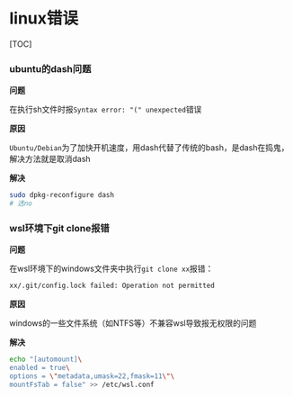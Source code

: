 # linux错误

[TOC]



### ubuntu的dash问题

**问题**

在执行sh文件时报`Syntax error: "(" unexpected`错误

**原因**

`Ubuntu/Debian`为了加快开机速度，用dash代替了传统的bash，是dash在捣鬼，解决方法就是取消dash

**解决**

```sh
sudo dpkg-reconfigure dash
# 选no
```



### wsl环境下git clone报错

**问题**

在wsl环境下的windows文件夹中执行`git clone xx`报错：

```sh
xx/.git/config.lock failed: Operation not permitted
```

**原因**

windows的一些文件系统（如NTFS等）不兼容wsl导致报无权限的问题

**解决**

```sh
echo "[automount]\
enabled = true\
options = \"metadata,umask=22,fmask=11\"\
mountFsTab = false" >> /etc/wsl.conf
```

